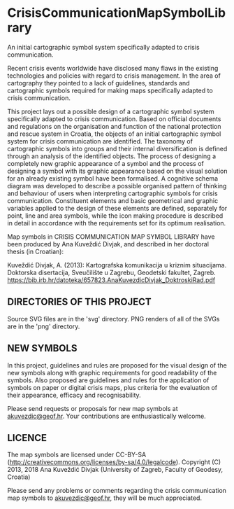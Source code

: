 # CrisisCommunicationMapSymbolLibrary

An initial cartographic symbol system specifically adapted to crisis communication.

Recent crisis events worldwide have disclosed many flaws in the existing technologies and policies with regard to crisis management. 
In the area of cartography they pointed to a lack of guidelines, standards and cartographic symbols required for making maps specifically
adapted to crisis communication.

This project lays out a possible design of a cartographic symbol system specifically adapted to crisis communication. 
Based on official documents and regulations on the organisation and function of the national protection and rescue system in Croatia, 
the objects of an initial cartographic symbol system for crisis communication are identified. 
The taxonomy of cartographic symbols into groups and their internal diversification is defined through an analysis of the identified objects. 
The process of designing a completely new graphic appearance of a symbol and the process of designing a symbol with its graphic appearance 
based on the visual solution for an already existing symbol have been formalised. A cognitive schema diagram was developed to describe a 
possible organised pattern of thinking and behaviour of users when interpreting cartographic symbols for crisis communication. 
Constituent elements and basic geometrical and graphic variables applied to the design of these elements are defined, separately for point, 
line and area symbols, while the icon making procedure is described in detail in accordance with the requirements set for its optimum realisation. 

Map symbols in CRISIS COMMUNICATION MAP SYMBOL LIBRARY have been produced by Ana Kuveždić Divjak, and described in her doctoral thesis (in Croatian):

Kuveždić Divjak, A. (2013): Kartografska komunikacija u kriznim situacijama. Doktorska disertacija, Sveučilište u Zagrebu, Geodetski fakultet, Zagreb.
https://bib.irb.hr/datoteka/657823.AnaKuvezdicDivjak_DoktroskiRad.pdf


DIRECTORIES OF THIS PROJECT
----------------------------------------------------------------------------------
Source SVG files are in the 'svg' directory.
PNG renders of all of the SVGs are in the 'png' directory. 


NEW SYMBOLS
----------------------------------------------------------------------------------
In this project, guidelines and rules are proposed for the visual design of the new symbols along with graphic requirements for good readability of the symbols. 
Also proposed are guidelines and rules for the application of symbols on paper or digital crisis maps, plus criteria for the evaluation of their appearance, efficacy and recognisability. 

Please send requests or proposals for new map symbols at akuvezdic@geof.hr.
Your contributions are enthusiastically welcome.


LICENCE
----------------------------------------------------------------------------------
The map symbols are licensed under CC-BY-SA (http://creativecommons.org/licenses/by-sa/4.0/legalcode).
Copyright (C) 2013, 2018 Ana Kuveždić Divjak (University of Zagreb, Faculty of Geodesy, Croatia)

Please send any problems or comments regarding the crisis communication map symbols to akuvezdic@geof.hr, they will be much appreciated.
